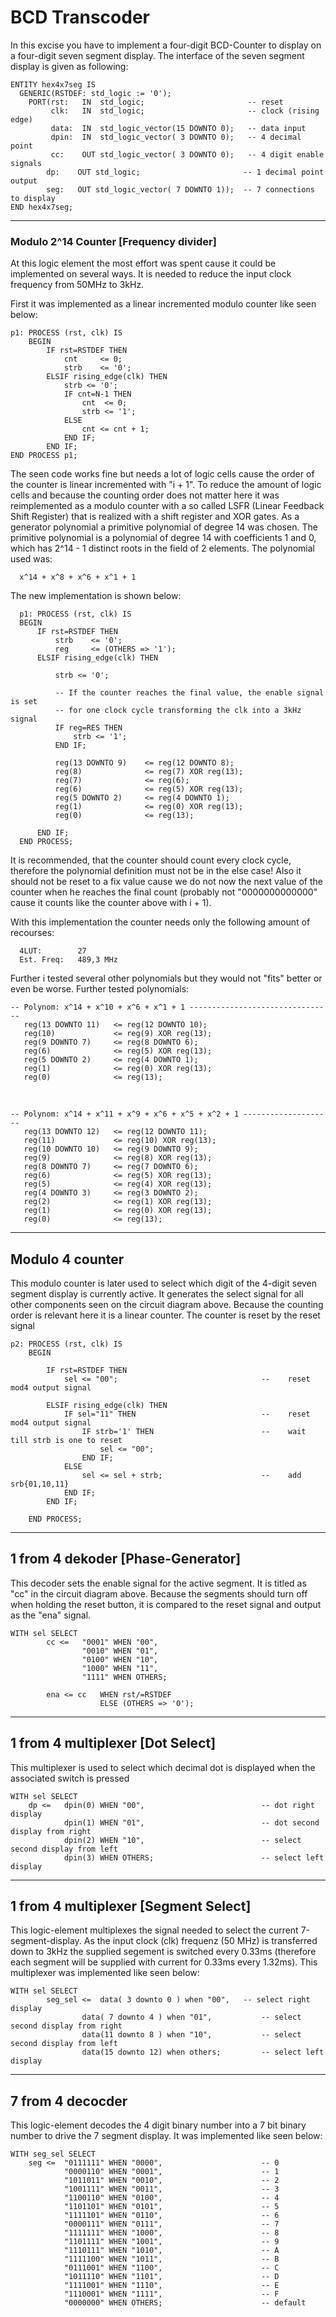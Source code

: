 # BCD Transcoder

In this excise you have to implement a four-digit BCD-Counter to display on a four-digit seven segment display.
The interface of the seven segment display is given as following:
  
    ENTITY hex4x7seg IS
      GENERIC(RSTDEF: std_logic := '0');
        PORT(rst:   IN  std_logic;                       -- reset
             clk:   IN  std_logic;                       -- clock (rising edge)
             data:  IN  std_logic_vector(15 DOWNTO 0);   -- data input
             dpin:  IN  std_logic_vector( 3 DOWNTO 0);   -- 4 decimal point
             cc:    OUT std_logic_vector( 3 DOWNTO 0);   -- 4 digit enable signals
            dp:    OUT std_logic;                       -- 1 decimal point output
            seg:   OUT std_logic_vector( 7 DOWNTO 1));  -- 7 connections to display
    END hex4x7seg;

---
### Modulo 2^14 Counter [Frequency divider]
At this logic element the most effort was spent cause it could be implemented on several ways.
It is needed to reduce the input clock frequency from 50MHz to 3kHz.

First it was implemented as a linear incremented modulo counter like seen below:

    p1: PROCESS (rst, clk) IS
        BEGIN
            IF rst=RSTDEF THEN
                cnt     <= 0;
                strb    <= '0';
            ELSIF rising_edge(clk) THEN
                strb <= '0';
                IF cnt=N-1 THEN
                    cnt  <= 0;
                    strb <= '1';
                ELSE
                    cnt <= cnt + 1;
                END IF;
            END IF;
    END PROCESS p1;
    
  The seen code works fine but needs a lot of logic cells cause the order of the counter is linear incremented with "i + 1".
  To reduce the amount of logic cells and because the counting order does not matter here it was reimplemented as a modulo counter with a so called LSFR (Linear Feedback Shift Register) that is realized with a shift register and XOR gates. As a generator polynomial a primitive polynomial of degree 14 was chosen. The primitive polynomial is a polynomial of degree 14 with coefficients 1 and 0, which has 2^14 - 1 distinct roots in the field of 2 elements. The polynomial used was: 
  
      x^14 + x^8 + x^6 + x^1 + 1
  
  The new implementation is shown below:
  
      p1: PROCESS (rst, clk) IS
      BEGIN
          IF rst=RSTDEF THEN
              strb    <= '0';
              reg     <= (OTHERS => '1');
          ELSIF rising_edge(clk) THEN
              
              strb <= '0';
              
              -- If the counter reaches the final value, the enable signal is set
              -- for one clock cycle transforming the clk into a 3kHz signal
              IF reg=RES THEN
                  strb <= '1';                    
              END IF;
         
              reg(13 DOWNTO 9)    <= reg(12 DOWNTO 8);
              reg(8)              <= reg(7) XOR reg(13);
              reg(7)              <= reg(6);
              reg(6)              <= reg(5) XOR reg(13);
              reg(5 DOWNTO 2)     <= reg(4 DOWNTO 1);
              reg(1)              <= reg(0) XOR reg(13);
              reg(0)              <= reg(13);
              
          END IF;
      END PROCESS;

  It is recommended, that the counter should count every clock cycle, therefore the polynomial definition must not be in the else case! 
  Also it should not be reset to a fix value cause we do not now the next value of the counter when he reaches the final count (probably not 
  "0000000000000" cause it counts like the counter above with i + 1).
  
  With this implementation the counter needs only the following amount of recourses:
  
      4LUT:        27
      Est. Freq:   489,3 MHz
      
  Further i tested several other polynomials but they would not "fits" better or even be worse. Further tested polynomials:
    
    -- Polynom: x^14 + x^10 + x^6 + x^1 + 1 --------------------------------
       reg(13 DOWNTO 11)   <= reg(12 DOWNTO 10);
       reg(10)             <= reg(9) XOR reg(13);
       reg(9 DOWNTO 7)     <= reg(8 DOWNTO 6);
       reg(6)              <= reg(5) XOR reg(13);
       reg(5 DOWNTO 2)     <= reg(4 DOWNTO 1);
       reg(1)              <= reg(0) XOR reg(13);
       reg(0)              <= reg(13);
  <br>
  
    -- Polynom: x^14 + x^11 + x^9 + x^6 + x^5 + x^2 + 1 --------------------
       reg(13 DOWNTO 12)   <= reg(12 DOWNTO 11);
       reg(11)             <= reg(10) XOR reg(13);
       reg(10 DOWNTO 10)   <= reg(9 DOWNTO 9);
       reg(9)              <= reg(8) XOR reg(13);
       reg(8 DOWNTO 7)     <= reg(7 DOWNTO 6);
       reg(6)              <= reg(5) XOR reg(13);
       reg(5)              <= reg(4) XOR reg(13);
       reg(4 DOWNTO 3)     <= reg(3 DOWNTO 2);
       reg(2)              <= reg(1) XOR reg(13);
       reg(1)              <= reg(0) XOR reg(13);
       reg(0)              <= reg(13);
---
## Modulo 4 counter
This modulo counter is later used to select which digit of the 4-digit seven segment display is 
currently active. It generates the select signal for all other components seen on the circuit diagram above.
Because the counting order is relevant here it is a linear counter. The counter is reset by the reset signal

    p2: PROCESS (rst, clk) IS 
        BEGIN
        
            IF rst=RSTDEF THEN
                sel <= "00";                                --    reset mod4 output signal
    
            ELSIF rising_edge(clk) THEN
                IF sel="11" THEN                            --    reset mod4 output signal
                    IF strb='1' THEN                        --    wait till strb is one to reset
                        sel <= "00";
                    END IF;
                ELSE
                    sel <= sel + strb;                      --    add srb{01,10,11}
                END IF;
            END IF;
    
        END PROCESS;

---
## 1 from 4 dekoder [Phase-Generator]
This decoder sets the enable signal for the active segment. It is titled as "cc" in 
the circuit diagram above. Because the segments should turn off when holding the 
reset button, it is compared to the reset signal and output as the "ena" signal.

    WITH sel SELECT
            cc <=   "0001" WHEN "00",
                    "0010" WHEN "01",
                    "0100" WHEN "10",
                    "1000" WHEN "11",
                    "1111" WHEN OTHERS;
                    
            ena <= cc   WHEN rst/=RSTDEF
                        ELSE (OTHERS => '0');
                    
---
## 1 from 4 multiplexer [Dot Select]
This multiplexer is used to select which decimal dot is displayed when the associated switch is pressed

    WITH sel SELECT
        dp <=   dpin(0) WHEN "00",                          -- dot right display
                dpin(1) WHEN "01",                          -- dot second display from right  
                dpin(2) WHEN "10",                          -- select second display from left
                dpin(3) WHEN OTHERS;                        -- select left display

---
## 1 from 4 multiplexer [Segment Select]
This logic-element multiplexes the signal needed to select the current 7-segment-display. As the input clock (clk) frequenz (50 MHz) is transferred down to 3kHz the supplied segement is switched every 0.33ms (therefore each segment will be supplied with current for 0.33ms every 1.32ms). This multiplexer was implemented like seen below:

    WITH sel SELECT
		    seg_sel <=  data( 3 downto 0 ) when "00",   -- select right display
                    data( 7 downto 4 ) when "01",           -- select second display from right
                    data(11 downto 8 ) when "10",           -- select second display from left
                    data(15 downto 12) when others;         -- select left display

---    
## 7 from 4 decocder
This logic-element decodes the 4 digit binary number into a 7 bit binary number to drive the 7 segment display. It was implemented like seen below:
    
    WITH seg_sel SELECT
        seg <=  "0111111" WHEN "0000",          	        -- 0
                "0000110" WHEN "0001",          	        -- 1
                "1011011" WHEN "0010",          	        -- 2
                "1001111" WHEN "0011",          	        -- 3
                "1100110" WHEN "0100",          	        -- 4
                "1101101" WHEN "0101",          	        -- 5
                "1111101" WHEN "0110",          	        -- 6
                "0000111" WHEN "0111",          	        -- 7
                "1111111" WHEN "1000",          	        -- 8
                "1101111" WHEN "1001",          	        -- 9
                "1110111" WHEN "1010",          	        -- A
                "1111100" WHEN "1011",          	        -- B
                "0111001" WHEN "1100",          	        -- C
                "1011110" WHEN "1101",          	        -- D
                "1111001" WHEN "1110",          	        -- E
                "1110001" WHEN "1111",          	        -- F
                "0000000" WHEN OTHERS;          	        -- default
